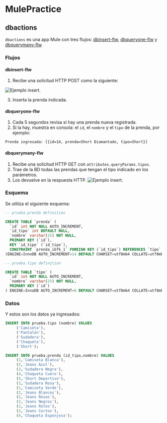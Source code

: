 # MulePractice
## dbactions
```dbactions``` es una app Mule con tres flujos: [dbinsert-flw](#dbinsert-flw), [dbqueryone-flw](#dbqueryone-flw) y [dbquerymany-flw](#dbquerymany-flw).
### Flujos
#### dbinsert-flw
1. Recibe una solicitud HTTP POST como la siguiente:

![Ejemplo insert.](https://github.com/ana-rosales/MulePractice/blob/main/readme/insert-eg.png)

3. Inserta la prenda indicada.
#### dbqueryone-flw
1. Cada 5 segundos revisa si hay una prenda nueva registrada.
2. Si la hay, muestra en consola: el ```id```, el ```nombre``` y el ```tipo``` de la prenda, por ejemplo:
```
Prenda ingresada: [{id=14, prenda=Short Diamantado, tipo=Short}]
```
#### dbquerymany-flw
1. Recibe una solicitud HTTP GET con ```attributes.queryParams.tipos```.
2. Trae de la BD todas las prendas que tengan el tipo indicado en los parámetros.
3. Los devuelve en la respuesta HTTP.
![Ejemplo insert.](https://github.com/ana-rosales/MulePractice/blob/main/readme/query-eg.png)
### Esquema
Se utiliza el siguiente esquema:
```sql
-- prueba.prenda definition

CREATE TABLE `prenda` (
  `id` int NOT NULL AUTO_INCREMENT,
  `id_tipo` int DEFAULT NULL,
  `nombre` varchar(25) NOT NULL,
  PRIMARY KEY (`id`),
  KEY `id_tipo` (`id_tipo`),
  CONSTRAINT `prenda_ibfk_1` FOREIGN KEY (`id_tipo`) REFERENCES `tipo` (`id`)
)ENGINE=InnoDB AUTO_INCREMENT=14 DEFAULT CHARSET=utf8mb4 COLLATE=utf8mb4_0900_ai_ci;

-- prueba.tipo definition

CREATE TABLE `tipo` (
  `id` int NOT NULL AUTO_INCREMENT,
  `nombre` varchar(25) NOT NULL,
  PRIMARY KEY (`id`)
) ENGINE=InnoDB AUTO_INCREMENT=6 DEFAULT CHARSET=utf8mb4 COLLATE=utf8mb4_0900_ai_ci;
```
### Datos
Y estos son los datos ya ingresados:
```sql
INSERT INTO prueba.tipo (nombre) VALUES
	 ('Camiseta'),
	 ('Pantalón'),
	 ('Sudadera'),
	 ('Chaqueta'),
	 ('Short');

INSERT INTO prueba.prenda (id_tipo,nombre) VALUES
	 (1,'Camiseta Blanca'),
	 (2,'Jeans Azul'),
	 (3,'Sudadera Negra'),
	 (4,'Chaqueta Cuero'),
	 (5,'Short Deportivo'),
	 (3,'Sudadera Rosa'),
	 (1,'Camiseta Verde'),
	 (2,'Jeans Blancos'),
	 (2,'Jeans Rosas'),
	 (2,'Jeans Negros'),
	 (2,'Jeans Rotos'),
	 (2,'Jeans Cortos'),
	 (4,'Chaqueta Esponjosa');
```
